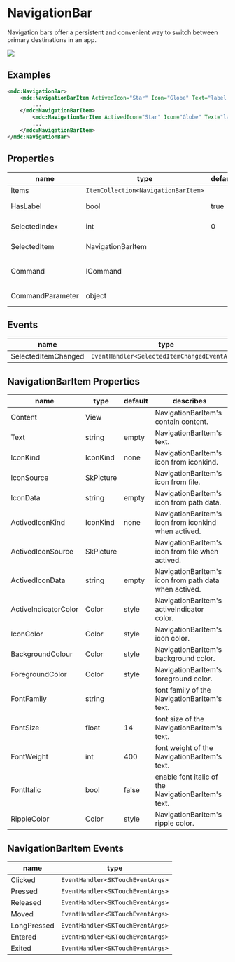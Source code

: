 # NavigationBar

Navigation bars offer a persistent and convenient way to switch between primary destinations in an app.

![](/assets/navigation-bars.png)


## Examples

```xml
<mdc:NavigationBar>
    <mdc:NavigationBarItem ActivedIcon="Star" Icon="Globe" Text="label 1">
		...
	</mdc:NavigationBarItem>
        <mdc:NavigationBarItem ActivedIcon="Star" Icon="Globe" Text="label 2">
		...
	</mdc:NavigationBarItem>
</mdc:NavigationBar>
```





## Properties

| name             | type                                | default | describes                                               |
| ---------------- | ----------------------------------- | ------- | ------------------------------------------------------- |
| Items            | `ItemCollection<NavigationBarItem>` |         | navigationBar's Items.                                  |
| HasLabel         | bool                                | true    | has label of the navigationBar's Item.                  |
| SelectedIndex    | int                                 | 0       | navigationBar's selected index.                         |
| SelectedItem     | NavigationBarItem                   |         | navigationBar's selected item.                          |
| Command          | ICommand                            |         | executed when the navigationBar is SelectedItemChanged. |
| CommandParameter | object                              |         | Command's parameter.                                    |



## Events

| name                | type                                         |
| ------------------- | -------------------------------------------- |
| SelectedItemChanged | `EventHandler<SelectedItemChangedEventArgs>` |





## NavigationBarItem Properties

| name                 | type      | default | describes                                             |
| -------------------- | --------- | ------- | ----------------------------------------------------- |
| Content              | View      |         | NavigationBarItem's contain content.                  |
| Text                 | string    | empty   | NavigationBarItem's text.                             |
| IconKind             | IconKind  | none    | NavigationBarItem's icon from iconkind.               |
| IconSource           | SkPicture |         | NavigationBarItem's icon from file.                   |
| IconData             | string    | empty   | NavigationBarItem's icon from path data.              |
| ActivedIconKind      | IconKind  | none    | NavigationBarItem's icon from iconkind when actived.  |
| ActivedIconSource    | SkPicture |         | NavigationBarItem's icon from file when actived.      |
| ActivedIconData      | string    | empty   | NavigationBarItem's icon from path data when actived. |
| ActiveIndicatorColor | Color     | style   | NavigationBarItem's activeIndicator color.            |
| IconColor            | Color     | style   | NavigationBarItem's icon color.                       |
| BackgroundColour     | Color     | style   | NavigationBarItem's background color.                 |
| ForegroundColor      | Color     | style   | NavigationBarItem's foreground color.                 |
| FontFamily           | string    |         | font family of the NavigationBarItem's text.          |
| FontSize             | float     | 14      | font size of the NavigationBarItem's text.            |
| FontWeight           | int       | 400     | font weight of the NavigationBarItem's text.          |
| FontItalic           | bool      | false   | enable font italic of the NavigationBarItem's text.   |
| RippleColor          | Color     | style   | NavigationBarItem's ripple color.                     |



## NavigationBarItem Events

| name        | type                             |
| ----------- | -------------------------------- |
| Clicked     | `EventHandler<SKTouchEventArgs>` |
| Pressed     | `EventHandler<SKTouchEventArgs>` |
| Released    | `EventHandler<SKTouchEventArgs>` |
| Moved       | `EventHandler<SKTouchEventArgs>` |
| LongPressed | `EventHandler<SKTouchEventArgs>` |
| Entered     | `EventHandler<SKTouchEventArgs>` |
| Exited      | `EventHandler<SKTouchEventArgs>` |
